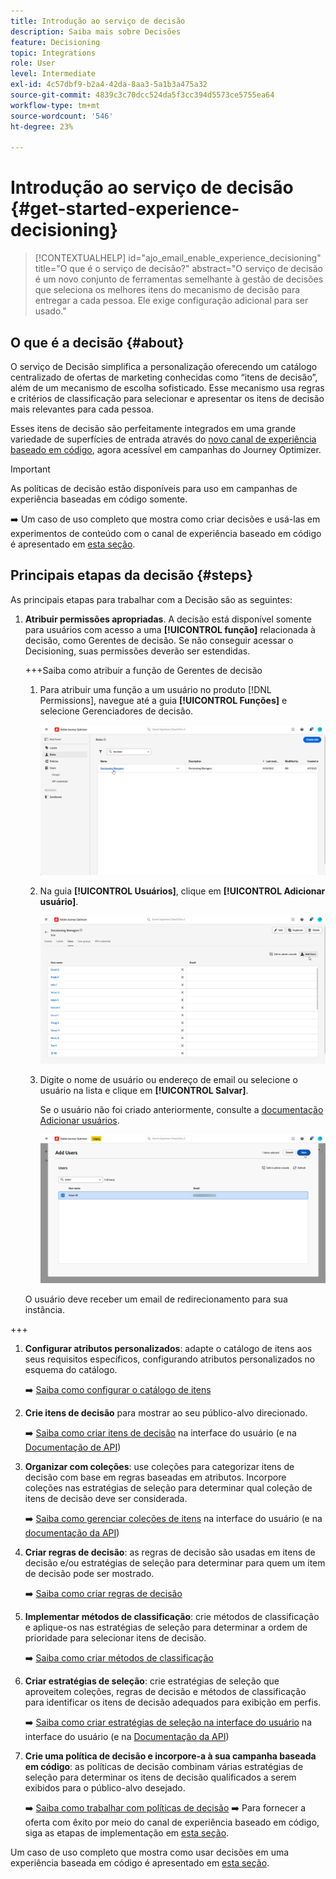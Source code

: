 ```yaml
---
title: Introdução ao serviço de decisão
description: Saiba mais sobre Decisões
feature: Decisioning
topic: Integrations
role: User
level: Intermediate
exl-id: 4c57dbf9-b2a4-42da-8aa3-5a1b3a475a32
source-git-commit: 4839c3c70dcc524da5f3cc394d5573ce5755ea64
workflow-type: tm+mt
source-wordcount: '546'
ht-degree: 23%

---
```


# Introdução ao serviço de decisão {#get-started-experience-decisioning}

>[!CONTEXTUALHELP]
>id="ajo_email_enable_experience_decisioning"
>title="O que é o serviço de decisão?"
>abstract="O serviço de decisão é um novo conjunto de ferramentas semelhante à gestão de decisões que seleciona os melhores itens do mecanismo de decisão para entregar a cada pessoa. Ele exige configuração adicional para ser usado."

## O que é a decisão {#about}

O serviço de Decisão simplifica a personalização oferecendo um catálogo centralizado de ofertas de marketing conhecidas como “itens de decisão”, além de um mecanismo de escolha sofisticado. Esse mecanismo usa regras e critérios de classificação para selecionar e apresentar os itens de decisão mais relevantes para cada pessoa.

Esses itens de decisão são perfeitamente integrados em uma grande variedade de superfícies de entrada através do [novo canal de experiência baseado em código](https://experienceleague.adobe.com/en/docs/journey-optimizer/using/code-based-experience/get-started-code-based), agora acessível em campanhas do Journey Optimizer.

>[!IMPORTANT]
>
>As políticas de decisão estão disponíveis para uso em campanhas de experiência baseadas em código somente.

➡️ Um caso de uso completo que mostra como criar decisões e usá-las em experimentos de conteúdo com o canal de experiência baseado em código é apresentado em [esta seção](experience-decisioning-uc.md).

## Principais etapas da decisão {#steps}

As principais etapas para trabalhar com a Decisão são as seguintes:

1. **Atribuir permissões apropriadas**. A decisão está disponível somente para usuários com acesso a uma **[!UICONTROL função]** relacionada à decisão, como Gerentes de decisão. Se não conseguir acessar o Decisioning, suas permissões deverão ser estendidas.

   +++Saiba como atribuir a função de Gerentes de decisão

   1. Para atribuir uma função a um usuário no produto [!DNL Permissions], navegue até a guia **[!UICONTROL Funções]** e selecione Gerenciadores de decisão.

      ![](assets/decision_permission_1.png)

   1. Na guia **[!UICONTROL Usuários]**, clique em **[!UICONTROL Adicionar usuário]**.

      ![](assets/decision_permission_2.png)

   1. Digite o nome de usuário ou endereço de email ou selecione o usuário na lista e clique em **[!UICONTROL Salvar]**.

      Se o usuário não foi criado anteriormente, consulte a [documentação Adicionar usuários](https://experienceleague.adobe.com/pt-br/docs/experience-platform/access-control/ui/users).

      ![](assets/decision_permission_3.png)

   O usuário deve receber um email de redirecionamento para sua instância.

+++

1. **Configurar atributos personalizados**: adapte o catálogo de itens aos seus requisitos específicos, configurando atributos personalizados no esquema do catálogo.

   ➡️ [Saiba como configurar o catálogo de itens](catalogs.md)

1. **Crie itens de decisão** para mostrar ao seu público-alvo direcionado.

   ➡️ [Saiba como criar itens de decisão](items.md) na interface do usuário (e na [Documentação de API](api-reference/decisions-items/create.md))

1. **Organizar com coleções**: use coleções para categorizar itens de decisão com base em regras baseadas em atributos. Incorpore coleções nas estratégias de seleção para determinar qual coleção de itens de decisão deve ser considerada.

   ➡️ [Saiba como gerenciar coleções de itens](collections.md) na interface do usuário (e na [documentação da API](api-reference/items-collections/create.md))

1. **Criar regras de decisão**: as regras de decisão são usadas em itens de decisão e/ou estratégias de seleção para determinar para quem um item de decisão pode ser mostrado.

   ➡️ [Saiba como criar regras de decisão](rules.md)

1. **Implementar métodos de classificação**: crie métodos de classificação e aplique-os nas estratégias de seleção para determinar a ordem de prioridade para selecionar itens de decisão.

   ➡️ [Saiba como criar métodos de classificação](ranking.md)

1. **Criar estratégias de seleção**: crie estratégias de seleção que aproveitem coleções, regras de decisão e métodos de classificação para identificar os itens de decisão adequados para exibição em perfis.

   ➡️ [Saiba como criar estratégias de seleção na interface do usuário](selection-strategies.md) na interface do usuário (e na [Documentação da API](api-reference/selection-strategies/create.md))

1. **Crie uma política de decisão e incorpore-a à sua campanha baseada em código**: as políticas de decisão combinam várias estratégias de seleção para determinar os itens de decisão qualificados a serem exibidos para o público-alvo desejado.

   ➡️ [Saiba como trabalhar com políticas de decisão](create-decision.md)
➡️ Para fornecer a oferta com êxito por meio do canal de experiência baseado em código, siga as etapas de implementação em [esta seção](../code-based/code-based-implementation-samples.md).

Um caso de uso completo que mostra como usar decisões em uma experiência baseada em código é apresentado em [esta seção](experience-decisioning-uc.md).
